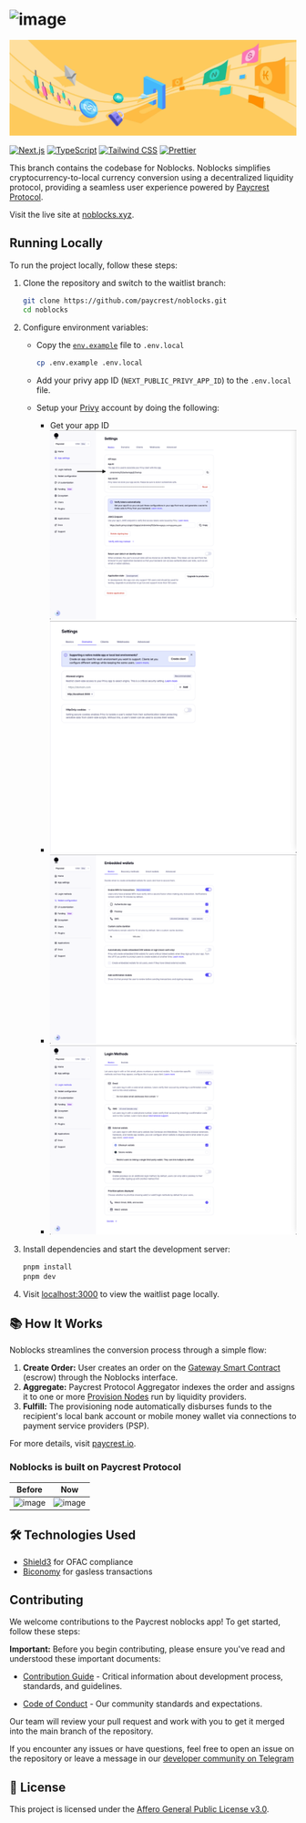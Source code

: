 # ![image](/public/logos/noblocks-logo.svg)
![image](/public/images/noblocks-bg-image.png)

[![Next.js](https://img.shields.io/badge/-Next.js-61DAFB?logo=Next.js&logoColor=white&color=11172a)](https://nextjs.org/)
[![TypeScript](https://img.shields.io/badge/-TypeScript-FFA500?logo=TypeScript&logoColor=blue&color=11172a)](https://typescriptlang.org/)
[![Tailwind CSS](https://img.shields.io/badge/-Tailwind%20CSS-06B6D4?logo=Tailwind%20CSS&logoColor=blue&color=11172a)](https://tailwindcss.com/)
[![Prettier](https://img.shields.io/badge/-Prettier-1d2b34?logo=Prettier&logoColor=efbc3a&color=11172a)](https://prettier.io/)

This branch contains the codebase for Noblocks. Noblocks simplifies cryptocurrency-to-local currency conversion using a decentralized liquidity protocol, providing a seamless user experience powered by [Paycrest Protocol](https://paycrest.io/).

Visit the live site at [noblocks.xyz](https://noblocks.xyz).

## Running Locally

To run the project locally, follow these steps:

1. Clone the repository and switch to the waitlist branch:

   ```bash
   git clone https://github.com/paycrest/noblocks.git
   cd noblocks
   ```

2. Configure environment variables:

   - Copy the [`env.example`](.env.example) file to `.env.local`

     ```bash
     cp .env.example .env.local
     ```

   - Add your privy app ID (`NEXT_PUBLIC_PRIVY_APP_ID`) to the `.env.local` file.
   - Setup your [Privy](https://www.privy.io/) account by doing the following:
      - Get your app ID ![image](https://github.com/paycrest/noblocks/blob/readme-adjustment/public/images/Screenshot%202025-02-06%20at%2016.12.19.png)
      - ![image](https://github.com/paycrest/noblocks/blob/readme-adjustment/public/images/Screenshot%202025-02-06%20at%2016.10.44.png?raw=true)
      - ![image](https://github.com/paycrest/noblocks/blob/readme-adjustment/public/images/Screenshot%202025-02-06%20at%2016.12.03.png?raw=true)
      - ![image](https://github.com/paycrest/noblocks/blob/readme-adjustment/public/images/Screenshot%202025-02-06%20at%2016.11.53.png?raw=true)

3. Install dependencies and start the development server:

   ```bash
   pnpm install
   pnpm dev
   ```

4. Visit [localhost:3000](http://localhost:3000) to view the waitlist page locally.

## 📚 How It Works

Noblocks streamlines the conversion process through a simple flow:

1. **Create Order:** User creates an order on the [Gateway Smart Contract](https://github.com/paycrest/contracts) (escrow) through the Noblocks interface.
2. **Aggregate:** Paycrest Protocol Aggregator indexes the order and assigns it to one or more [Provision Nodes](https://github.com/paycrest/provider) run by liquidity providers.
3. **Fulfill:** The provisioning node automatically disburses funds to the recipient's local bank account or mobile money wallet via connections to payment service providers (PSP).

For more details, visit [paycrest.io](https://paycrest.io).

### Noblocks is built on Paycrest Protocol

| Before      | Now |
| ----------- | ----------- |
| ![image](https://github.com/paycrest/zap/assets/87664239/73548ada-bde5-41f5-8af6-0f9f943c763f) | ![image](https://github.com/paycrest/zap/assets/87664239/495e166f-54cf-4951-9cdd-92b9357e8608) |

## 🛠️ Technologies Used

- [Shield3](https://shield3.com/) for OFAC compliance
- [Biconomy](https://biconomy.io/) for gasless transactions

## Contributing

We welcome contributions to the Paycrest noblocks app! To get started, follow these steps:

**Important:** Before you begin contributing, please ensure you've read and understood these important documents:

- [Contribution Guide](https://paycrest.notion.site/Contribution-Guide-1602482d45a2809a8930e6ad565c906a) - Critical information about development process, standards, and guidelines.

- [Code of Conduct](https://paycrest.notion.site/Contributor-Code-of-Conduct-1602482d45a2806bab75fd314b381f4c) - Our community standards and expectations.

Our team will review your pull request and work with you to get it merged into the main branch of the repository.

If you encounter any issues or have questions, feel free to open an issue on the repository or leave a message in our [developer community on Telegram](https://t.me/+Stx-wLOdj49iNDM0)

## 📄 License

This project is licensed under the [Affero General Public License v3.0](LICENSE).
